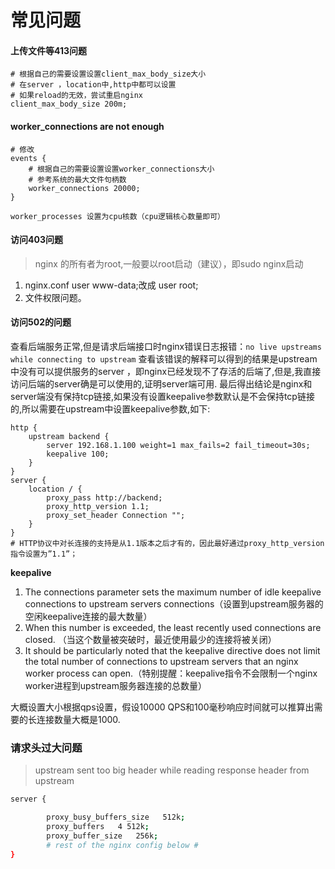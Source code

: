 # 常见问题

#### 上传文件等413问题
```shell script
# 根据自己的需要设置设置client_max_body_size大小
# 在server ，location中,http中都可以设置
# 如果reload的无效，尝试重启nginx
client_max_body_size 200m;
```

#### worker_connections are not enough
```shell script
# 修改
events {
    # 根据自己的需要设置设置worker_connections大小
    # 参考系统的最大文件句柄数
    worker_connections 20000;
}

worker_processes 设置为cpu核数（cpu逻辑核心数量即可）
```

#### 访问403问题
> nginx 的所有者为root,一般要以root启动（建议），即sudo nginx启动
1. nginx.conf  user www-data;改成 user root;
2. 文件权限问题。

#### 访问502的问题
查看后端服务正常,但是请求后端接口时nginx错误日志报错：`no live upstreams while connecting to upstream`
查看该错误的解释可以得到的结果是upstream中没有可以提供服务的server ，即nginx已经发现不了存活的后端了,但是,我直接访问后端的server确是可以使用的,证明server端可用.
最后得出结论是nginx和server端没有保持tcp链接,如果没有设置keepalive参数默认是不会保持tcp链接的,所以需要在upstream中设置keepalive参数,如下:
```shell script
http {
    upstream backend {
        server 192.168.1.100 weight=1 max_fails=2 fail_timeout=30s;
        keepalive 100;
    }
}
server {
    location / {
        proxy_pass http://backend;
        proxy_http_version 1.1;         
        proxy_set_header Connection "";
    }
}
# HTTP协议中对长连接的支持是从1.1版本之后才有的，因此最好通过proxy_http_version指令设置为”1.1”；
```

**keepalive**
1. The connections parameter sets the maximum number of idle keepalive connections to upstream servers connections（设置到upstream服务器的空闲keepalive连接的最大数量）
2. When this number is exceeded, the least recently used connections are closed. （当这个数量被突破时，最近使用最少的连接将被关闭）
3. It should be particularly noted that the keepalive directive does
not limit the total number of connections to upstream servers that an nginx worker process can open.（特别提醒：keepalive指令不会限制一个nginx worker进程到upstream服务器连接的总数量）

大概设置大小根据qps设置，假设10000 QPS和100毫秒响应时间就可以推算出需要的长连接数量大概是1000.


### 请求头过大问题 
> upstream sent too big header while reading response header from upstream

```bash
server {

		proxy_busy_buffers_size   512k;
 		proxy_buffers   4 512k;
 		proxy_buffer_size   256k;
 		# rest of the nginx config below #
}
```